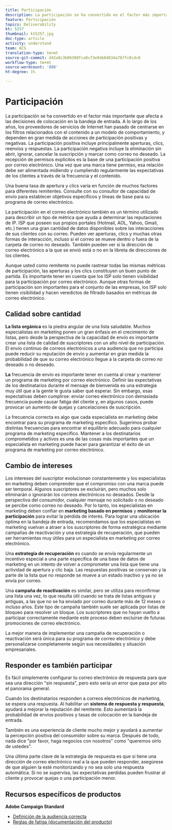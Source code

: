 ```yaml
---
title: Participación
description: La participación se ha convertido en el factor más importante que afecta a las decisiones de colocación en la bandeja de entrada.
feature: Participación
topics: Deliverability
kt: 5257
thumbnail: kt5257.jpg
doc-type: article
activity: understand
team: ACS
translation-type: tm+mt
source-git-commit: d42a8c3b06308fca0cf3e9db8d634a767fc0cdc6
workflow-type: tm+mt
source-wordcount: '888'
ht-degree: 1%

---
```



# Participación

La participación se ha convertido en el factor más importante que afecta a las decisiones de colocación en la bandeja de entrada. A lo largo de los años, los proveedores de servicios de Internet han pasado de centrarse en los filtros relacionados con el contenido a un modelo de comportamiento, y dependen en gran medida de acciones de participación positivas y negativas. La participación positiva incluye principalmente aperturas, clics, reenvíos y respuestas. La participación negativa incluye la eliminación sin abrir, ignorar, cancelar la suscripción y marcar como correo no deseado. La recepción de permisos explícitos es la base de una participación positiva por correo electrónico. Una vez que una marca tiene permiso, esa relación debe ser alimentada midiendo y cumpliendo regularmente las expectativas de los clientes a través de la frecuencia y el contenido.

Una buena tasa de apertura y clics varía en función de muchos factores para diferentes remitentes. Consulte con su consultor de capacidad de envío para establecer objetivos específicos y líneas de base para su programa de correo electrónico.

La participación en el correo electrónico también es un término utilizado para describir un tipo de métrica que ayuda a determinar las reputaciones de IP. ISP que poseen sus propios portales (Hotmail, AOL, Yahoo, Gmail, etc.) tienen una gran cantidad de datos disponibles sobre las interacciones de sus clientes con su correo. Pueden ver aperturas, clics y muchas otras formas de interacción, incluso si el correo se mueve dentro o fuera de la carpeta de correo no deseado. También pueden ver si la dirección de correo electrónico a la que se envió está o no en la libreta de direcciones de los clientes.

Aunque usted como remitente no puede rastrear todas las mismas métricas de participación, las aperturas y los clics constituyen un buen punto de partida. Es importante tener en cuenta que los ISP solo tienen visibilidad para la participación por correo electrónico. Aunque otras formas de participación son importantes para el conjunto de las empresas, los ISP solo tienen visibilidad y hacen veredictos de filtrado basados en métricas de correo electrónico.

## Calidad sobre cantidad

**La lista orgánica** es la piedra angular de una lista saludable. Muchos especialistas en marketing ponen un gran énfasis en el crecimiento de listas, pero desde la perspectiva de la capacidad de envío es importante crear una lista de calidad de suscriptores con un alto nivel de participación. El envío continuo de correos electrónicos a una audiencia que no participa puede reducir su reputación de envío y aumentar en gran medida la probabilidad de que su correo electrónico llegue a la carpeta de correo no deseado o no deseado.

**La** frecuencia de envío es importante tener en cuenta al crear y mantener un programa de marketing por correo electrónico. Definir las expectativas de los destinatarios durante el mensaje de bienvenida es una estrategia muy útil que a la gente le gusta saber qué esperar. Sin embargo, esas expectativas deben cumplirse: enviar correo electrónico con demasiada frecuencia puede causar fatiga del cliente y, en algunos casos, puede provocar un aumento de quejas y cancelaciones de suscripción.

La frecuencia correcta es algo que cada especialista en marketing debe encontrar para su programa de marketing específico. Sugerimos probar distintas frecuencias para encontrar el equilibrio adecuado para cualquier programa de marketing específico. Mantener a los destinatarios comprometidos y activos es una de las cosas más importantes que un especialista en marketing puede hacer para garantizar el éxito de un programa de marketing por correo electrónico.

## Cambio de intereses

Los intereses del suscriptor evolucionan constantemente y los especialistas en marketing deben comprender que el compromiso con una marca puede ser temporal. Algunos suscriptores se excluirán, pero muchos solo eliminarán o ignorarán los correos electrónicos no deseados. Desde la perspectiva del consumidor, cualquier mensaje no solicitado o no deseado se percibe como correo no deseado. Por lo tanto, los especialistas en marketing deben confiar en **marketing basado en permisos** y **monitorear la participación** para evitar la pérdida de interés. Para lograr una ubicación óptima en la bandeja de entrada, recomendamos que los especialistas en marketing vuelvan a atraer a los suscriptores de forma estratégica mediante campañas de reactivación y una estrategia de recuperación, que pueden ser herramientas muy útiles para un especialista en marketing por correo electrónico.

Una **estrategia de recuperación** es cuando se envía regularmente un incentivo especial a una parte específica de una base de datos de marketing en un intento de volver a comprometer una lista que tiene una actividad de apertura y clic baja. Las respuestas positivas se conservan y la parte de la lista que no responde se mueve a un estado inactivo y ya no se envía por correo.

Una **campaña de reactivación** es similar, pero se utiliza para reconfirmar una lista una vez, lo que resulta útil cuando se trata de listas antiguas y antiguas, a las que no se ha enviado por correo durante más de 12 meses o incluso años. Este tipo de campaña también suele ser aplicada por listas de bloqueo para resolver un bloque. Los suscriptores que no hayan vuelto a participar correctamente mediante este proceso deben excluirse de futuras promociones de correo electrónico.

La mejor manera de implementar una campaña de recuperación o reactivación será única para su programa de correo electrónico y debe personalizarse completamente según sus necesidades y situación empresariales.

## Responder es también participar

Es fácil simplemente configurar tu correo electrónico de respuesta para que sea una dirección &quot;sin respuesta&quot;, pero esto sería un error que pasa por alto el panorama general.

Cuando los destinatarios responden a correos electrónicos de marketing, se espera una respuesta. Al habilitar un **sistema de respuesta y respuesta**, ayudará a mejorar la reputación del remitente. Esto aumentará la probabilidad de envíos positivos y tasas de colocación en la bandeja de entrada.

También es una experiencia de cliente mucho mejor y ayudará a aumentar la percepción positiva del consumidor sobre su marca. Después de todo, nada dice &quot;por favor, haga negocios con nosotros&quot; como &quot;queremos oírlo de ustedes&quot;.

Una última parte clave de la estrategia de respuesta es que si tiene una dirección de correo electrónico real a la que pueden responder, asegúrese de que alguien la esté monitorizando y no sea solo una respuesta automática. Si no se supervisa, las expectativas perdidas pueden frustrar al cliente y provocar quejas o una participación menor.

## Recursos específicos de productos

**Adobe Campaign Standard**

* [Definición de la audiencia correcta](https://experienceleague.adobe.com/docs/campaign-standard/using/communication-channels/delivery-bestpractices/define-the-right-audience.html)
* [Reglas de fatiga (documentación del producto)](https://experienceleague.adobe.com/docs/campaign-standard/using/testing-and-sending/working-with-typology-rules/fatigue-rules.html)
